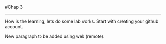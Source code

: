 #Chap 3

-----
How is the learning, lets do some lab works. 
Start with creating your github account.

New paragraph to be added using web (remote).
